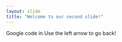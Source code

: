 ```yaml
---
layout: slide
title: "Welcome to our second slide!"
---
```

Google code in 
Use the left arrow to go back!

